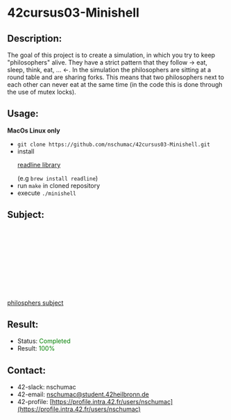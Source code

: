 # 42cursus03-Minishell
## Description:
The goal of this project is to create a simulation, in which you try to keep "philosophers" alive. They have a strict pattern that they follow -> eat, sleep, think, eat, ... <-. In the simulation the philosophers are sitting at a round table and are sharing forks. This means that two philosophers next to each other can never eat at the same time (in the code this is done through the use of mutex locks).

## Usage:
**MacOs Linux only**
- `git clone https://github.com/nschumac/42cursus03-Minishell.git`
- install <p><a href="https://tiswww.case.edu/php/chet/readline/rltop.html">readline library</a></p> (e.g `brew install readline`)
- run `make` in cloned repository
- execute `./minishell`

## Subject:
<object data="https://github.com/nschumac/42cursus03-Philosophers/blob/main/subject/philosphers-en.pdf" type="application/pdf" width="700px" height="700px">
    <embed src="https://github.com/nschumac/42cursus03-Philosophers/blob/main/subject/philosphers-en.pdf">
        <p><a href="https://github.com/nschumac/42cursus03-Philosophers/blob/main/subject/philosphers-en.pdf">philosphers subject</a></p>
    </embed>
</object>

## Result:
- Status: <span style="color:green">Completed</span>
- Result: <span style="color:green">100%</span>

## Contact:
- 42-slack: nschumac
- 42-email: nschumac@student.42heilbronn.de
- 42-profile: [https://profile.intra.42.fr/users/nschumac](https://profile.intra.42.fr/users/nschumac)
